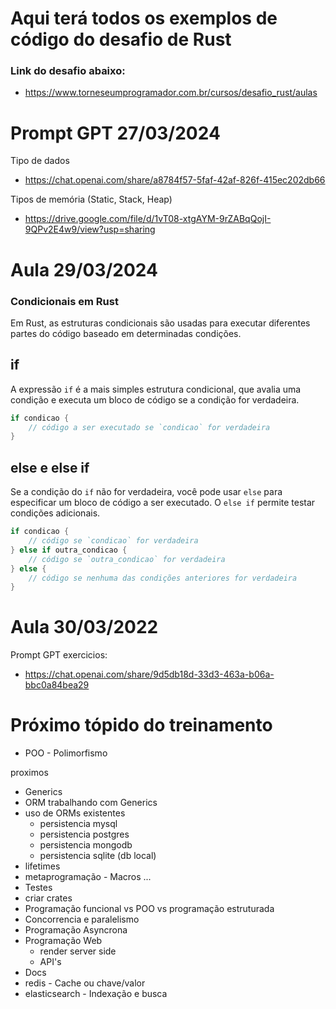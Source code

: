 # Aqui terá todos os exemplos de código do desafio de Rust
### Link do desafio abaixo:
- https://www.torneseumprogramador.com.br/cursos/desafio_rust/aulas

# Prompt GPT 27/03/2024

Tipo de dados
- https://chat.openai.com/share/a8784f57-5faf-42af-826f-415ec202db66

Tipos de memória (Static, Stack, Heap)
- https://drive.google.com/file/d/1vT08-xtgAYM-9rZABqQojI-9QPv2E4w9/view?usp=sharing


# Aula 29/03/2024
### Condicionais em Rust

Em Rust, as estruturas condicionais são usadas para executar diferentes partes do código baseado em determinadas condições.

## if

A expressão `if` é a mais simples estrutura condicional, que avalia uma condição e executa um bloco de código se a condição for verdadeira.

```rust
if condicao {
    // código a ser executado se `condicao` for verdadeira
}
```

## else e else if

Se a condição do `if` não for verdadeira, você pode usar `else` para especificar um bloco de código a ser executado. O `else if` permite testar condições adicionais.

```rust
if condicao {
    // código se `condicao` for verdadeira
} else if outra_condicao {
    // código se `outra_condicao` for verdadeira
} else {
    // código se nenhuma das condições anteriores for verdadeira
}
```


# Aula 30/03/2022
Prompt GPT exercicios:
- https://chat.openai.com/share/9d5db18d-33d3-463a-b06a-bbc0a84bea29


# Próximo tópido do treinamento
- POO - Polimorfismo

proximos
- Generics
- ORM trabalhando com Generics
- uso de ORMs existentes
    - persistencia mysql
    - persistencia postgres
    - persistencia mongodb
    - persistencia sqlite (db local)
- lifetimes
- metaprogramação - Macros ...
- Testes
- criar crates
- Programação funcional vs POO vs programação estruturada
- Concorrencia e paralelismo
- Programação Asyncrona
- Programação Web
    - render server side
    - API's
- Docs
- redis - Cache ou chave/valor
- elasticsearch - Indexação e busca